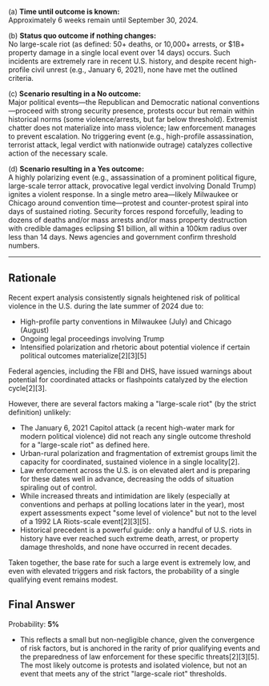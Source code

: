 (a) **Time until outcome is known:**  
Approximately 6 weeks remain until September 30, 2024.

(b) **Status quo outcome if nothing changes:**  
No large-scale riot (as defined: 50+ deaths, or 10,000+ arrests, or $1B+ property damage in a single local event over 14 days) occurs. Such incidents are extremely rare in recent U.S. history, and despite recent high-profile civil unrest (e.g., January 6, 2021), none have met the outlined criteria.

(c) **Scenario resulting in a No outcome:**  
Major political events—the Republican and Democratic national conventions—proceed with strong security presence, protests occur but remain within historical norms (some violence/arrests, but far below threshold). Extremist chatter does not materialize into mass violence; law enforcement manages to prevent escalation. No triggering event (e.g., high-profile assassination, terrorist attack, legal verdict with nationwide outrage) catalyzes collective action of the necessary scale.

(d) **Scenario resulting in a Yes outcome:**  
A highly polarizing event (e.g., assassination of a prominent political figure, large-scale terror attack, provocative legal verdict involving Donald Trump) ignites a violent response. In a single metro area—likely Milwaukee or Chicago around convention time—protest and counter-protest spiral into days of sustained rioting. Security forces respond forcefully, leading to dozens of deaths and/or mass arrests and/or mass property destruction with credible damages eclipsing $1 billion, all within a 100km radius over less than 14 days. News agencies and government confirm threshold numbers.

---

## Rationale

Recent expert analysis consistently signals heightened risk of political violence in the U.S. during the late summer of 2024 due to:
- High-profile party conventions in Milwaukee (July) and Chicago (August)
- Ongoing legal proceedings involving Trump
- Intensified polarization and rhetoric about potential violence if certain political outcomes materialize[2][3][5]

Federal agencies, including the FBI and DHS, have issued warnings about potential for coordinated attacks or flashpoints catalyzed by the election cycle[2][3].

However, there are several factors making a "large-scale riot" (by the strict definition) unlikely:
- The January 6, 2021 Capitol attack (a recent high-water mark for modern political violence) did not reach any single outcome threshold for a "large-scale riot" as defined here.
- Urban-rural polarization and fragmentation of extremist groups limit the capacity for coordinated, sustained violence in a single locality[2].
- Law enforcement across the U.S. is on elevated alert and is preparing for these dates well in advance, decreasing the odds of situation spiraling out of control.
- While increased threats and intimidation are likely (especially at conventions and perhaps at polling locations later in the year), most expert assessments expect "some level of violence" but not to the level of a 1992 LA Riots-scale event[2][3][5].
- Historical precedent is a powerful guide: only a handful of U.S. riots in history have ever reached such extreme death, arrest, or property damage thresholds, and none have occurred in recent decades.

Taken together, the base rate for such a large event is extremely low, and even with elevated triggers and risk factors, the probability of a single qualifying event remains modest.

## Final Answer

Probability: **5%**

- This reflects a small but non-negligible chance, given the convergence of risk factors, but is anchored in the rarity of prior qualifying events and the preparedness of law enforcement for these specific threats[2][3][5]. The most likely outcome is protests and isolated violence, but not an event that meets any of the strict "large-scale riot" thresholds.